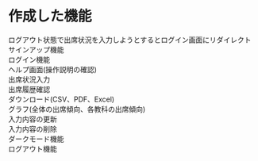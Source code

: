 # 作成した機能
ログアウト状態で出席状況を入力しようとするとログイン画面にリダイレクト  
サインアップ機能  
ログイン機能  
ヘルプ画面(操作説明の確認)  
出席状況入力  
出席履歴確認  
ダウンロード(CSV、PDF、Excel)  
グラフ(全体の出席傾向、各教科の出席傾向)  
入力内容の更新  
入力内容の削除  
ダークモード機能  
ログアウト機能
